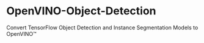 # OpenVINO-Object-Detection
Convert TensorFlow Object Detection and Instance Segmentation Models to OpenVINO™
